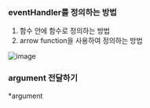 ### eventHandler를 정의하는 방법

1. 함수 안에 함수로 정의하는 방법
2. arrow function을 사용하여 정의하는 방법

![image](https://user-images.githubusercontent.com/88424067/193710607-9c89cf42-4acd-40b3-aa91-3e47af320b71.png)

### argument 전달하기

*argument
